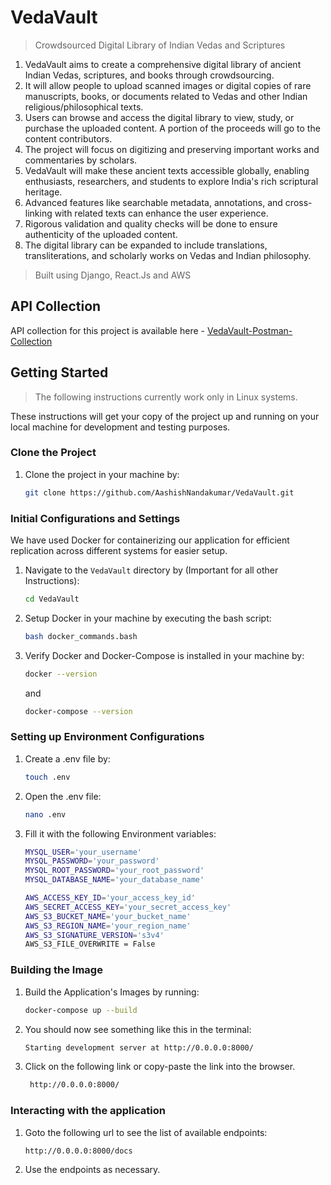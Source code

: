 # VedaVault

> Crowdsourced Digital Library of Indian Vedas and Scriptures

1. VedaVault aims to create a comprehensive digital library of ancient Indian Vedas, scriptures, and books through
   crowdsourcing.
2. It will allow people to upload scanned images or digital copies of rare manuscripts, books, or documents related to
   Vedas and other Indian religious/philosophical texts.
3. Users can browse and access the digital library to view, study, or purchase the uploaded content. A portion of the
   proceeds will go to the content contributors.
4. The project will focus on digitizing and preserving important works and commentaries by scholars.
5. VedaVault will make these ancient texts accessible globally, enabling enthusiasts, researchers, and students to
   explore India's rich scriptural heritage.
6. Advanced features like searchable metadata, annotations, and cross-linking with related texts can enhance the user
   experience.
7. Rigorous validation and quality checks will be done to ensure authenticity of the uploaded content.
8. The digital library can be expanded to include translations, transliterations, and scholarly works on Vedas and
   Indian philosophy.

> Built using Django, React.Js and AWS
## API Collection
API collection for this project is available here - [VedaVault-Postman-Collection](https://www.postman.com/noire-aashish-nk/workspace/vedavault/collection/28604040-c0626192-e558-4c3f-86a6-658476d07744?action=share&creator=28604040&active-environment=28604040-67c98a1f-03fd-48b3-8afd-bc3330b1d080)

## Getting Started
> The following instructions currently work only in Linux systems.

These instructions will get your copy of the project up and running on your local machine for development and testing
purposes.

### Clone the Project

1. Clone the project in your machine by:

   ```bash
   git clone https://github.com/AashishNandakumar/VedaVault.git
   ```

### Initial Configurations and Settings

We have used Docker for containerizing our application for efficient replication across different systems for easier
setup.

1. Navigate to the `VedaVault` directory by (Important for all other Instructions):
    ```bash
    cd VedaVault
    ```
2. Setup Docker in your machine by executing the bash script:
    ```bash
   bash docker_commands.bash
   ```
3. Verify Docker and Docker-Compose is installed in your machine by:
   ```bash
   docker --version
    ```
   and
    ```bash
   docker-compose --version
    ```

### Setting up Environment Configurations

1. Create a .env file by:
    ```bash
   touch .env
    ```

2. Open the .env file:
    ```bash
   nano .env
    ```
3. Fill it with the following Environment variables:
    ```bash
    MYSQL_USER='your_username'
    MYSQL_PASSWORD='your_password'
    MYSQL_ROOT_PASSWORD='your_root_password'
    MYSQL_DATABASE_NAME='your_database_name'
   
    AWS_ACCESS_KEY_ID='your_access_key_id'
    AWS_SECRET_ACCESS_KEY='your_secret_access_key'
    AWS_S3_BUCKET_NAME='your_bucket_name'
    AWS_S3_REGION_NAME='your_region_name'
    AWS_S3_SIGNATURE_VERSION='s3v4'
    AWS_S3_FILE_OVERWRITE = False 
   
   ```

### Building the Image

1. Build the Application's Images by running:
    ```bash
    docker-compose up --build
    ```
   
2. You should now see something like this in the terminal:

   ```bash
   Starting development server at http://0.0.0.0:8000/
   ```

3. Click on the following link or copy-paste the link into the browser.
   ```bash
    http://0.0.0.0:8000/
      ```
### Interacting with the application

1. Goto the following url to see the list of available endpoints:
   ```bash
   http://0.0.0.0:8000/docs
   ```

2. Use the endpoints as necessary.
